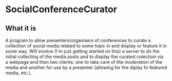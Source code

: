 # SocialConferenceCurator

## What it is
A program to allow presenters/organisers of conferences to curate a collection of social media related to some topic in and display or feature it in some way.  Will involve (I'm just getting started on this) a server to do the initial collecting of the media posts and to display the curated colection via a webpage and then two clients: one to take care of the moderation of the media and another for use by a presenter (allowing for the diplay fo featured media, etc.).

